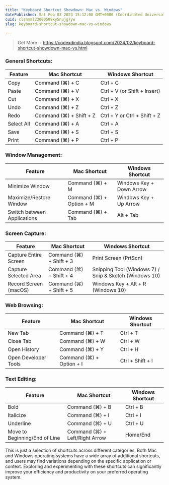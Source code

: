 ```yaml
---
title: "Keyboard Shortcut Showdown: Mac vs. Windows"
datePublished: Sat Feb 03 2024 15:12:00 GMT+0000 (Coordinated Universal Time)
cuid: clsmmml23000508ky5nujg7yw
slug: keyboard-shortcut-showdown-mac-vs-windows

---
```


> Get More :- https://codexdindia.blogspot.com/2024/02/keyboard-shortcut-showdown-mac-vs.html

### General Shortcuts:

| Feature | Mac Shortcut | Windows Shortcut |
| --- | --- | --- |
| Copy | Command (⌘) + C | Ctrl + C |
| Paste | Command (⌘) + V | Ctrl + V (or Shift + Insert) |
| Cut | Command (⌘) + X | Ctrl + X |
| Undo | Command (⌘) + Z | Ctrl + Z |
| Redo | Command (⌘) + Shift + Z | Ctrl + Y or Ctrl + Shift + Z |
| Select All | Command (⌘) + A | Ctrl + A |
| Save | Command (⌘) + S | Ctrl + S |
| Print | Command (⌘) + P | Ctrl + P |

### Window Management:

| Feature | Mac Shortcut | Windows Shortcut |
| --- | --- | --- |
| Minimize Window | Command (⌘) + M | Windows Key + Down Arrow |
| Maximize/Restore Window | Command (⌘) + Option + M | Windows Key + Up Arrow |
| Switch between Applications | Command (⌘) + Tab | Alt + Tab |

### Screen Capture:

| Feature | Mac Shortcut | Windows Shortcut |
| --- | --- | --- |
| Capture Entire Screen | Command (⌘) + Shift + 3 | Print Screen (PrtScn) |
| Capture Selected Area | Command (⌘) + Shift + 4 | Snipping Tool (Windows 7) / Snip & Sketch (Windows 10) |
| Record Screen (macOS) | Command (⌘) + Shift + 5 | Windows Key + Alt + R (Windows 10) |

### Web Browsing:

| Feature | Mac Shortcut | Windows Shortcut |
| --- | --- | --- |
| New Tab | Command (⌘) + T | Ctrl + T |
| Close Tab | Command (⌘) + W | Ctrl + W |
| Open History | Command (⌘) + Y | Ctrl + H |
| Open Developer Tools | Command (⌘) + Option + I | Ctrl + Shift + I |

### Text Editing:

| Feature | Mac Shortcut | Windows Shortcut |
| --- | --- | --- |
| Bold | Command (⌘) + B | Ctrl + B |
| Italicize | Command (⌘) + I | Ctrl + I |
| Underline | Command (⌘) + U | Ctrl + U |
| Move to Beginning/End of Line | Command (⌘) + Left/Right Arrow | Home/End |

This is just a selection of shortcuts across different categories. Both Mac and Windows operating systems have a wide array of additional shortcuts, and users may find variations depending on the specific application or context. Exploring and experimenting with these shortcuts can significantly improve your efficiency and productivity on your preferred operating system.